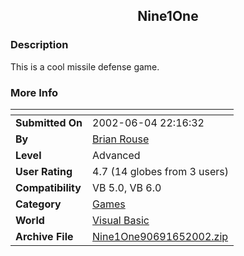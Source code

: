 ﻿<div align="center">

## Nine1One


</div>

### Description

This is a cool missile defense game.
 
### More Info
 


<span>             |<span>
---                |---
**Submitted On**   |2002-06-04 22:16:32
**By**             |[Brian Rouse](https://github.com/Planet-Source-Code/PSCIndex/blob/master/ByAuthor/brian-rouse.md)
**Level**          |Advanced
**User Rating**    |4.7 (14 globes from 3 users)
**Compatibility**  |VB 5\.0, VB 6\.0
**Category**       |[Games](https://github.com/Planet-Source-Code/PSCIndex/blob/master/ByCategory/games__1-38.md)
**World**          |[Visual Basic](https://github.com/Planet-Source-Code/PSCIndex/blob/master/ByWorld/visual-basic.md)
**Archive File**   |[Nine1One90691652002\.zip](https://github.com/Planet-Source-Code/brian-rouse-nine1one__1-35506/archive/master.zip)








